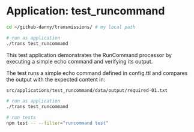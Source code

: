 # Application: test_runcommand

```sh
cd ~/github-danny/transmissions/ # my local path

# run as application
./trans test_runcommand
```

This test application demonstrates the RunCommand processor by executing a simple echo command and verifying its output.

The test runs a simple echo command defined in config.ttl and compares the output with the expected content in:

```sh
src/applications/test_runcommand/data/output/required-01.txt
```

```sh
# run as application
./trans test_runcommand

# run tests
npm test -- --filter="runcommand test"
```
